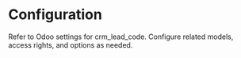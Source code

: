# Configuration

Refer to Odoo settings for crm_lead_code. Configure related models, access rights, and options as needed.
